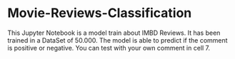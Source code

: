 # Movie-Reviews-Classification
This Jupyter Notebook is a model train about IMBD Reviews. It has been trained in a DataSet of 50.000.
The model is able to predict if the comment is positive or negative.
You can test with your own comment in cell 7.
